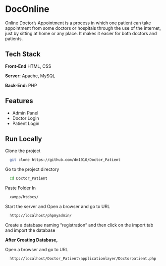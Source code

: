 
# DocOnline

Online Doctor’s Appointment is a process in which one patient can take appointment from some
doctors or hospitals through the use of the internet, just by sitting at home or any place. It makes
it easier for both doctors and patients.




## Tech Stack

**Front-End** HTML, CSS

**Server:** Apache, MySQL

**Back-End:** PHP


## Features

- Admin Panel
- Doctor Login
- Patient Login



## Run Locally

Clone the project

```bash
  git clone https://github.com/dm1010/Doctor_Patient
```

Go to the project directory

```bash
  cd Doctor_Patient
```

Paste Folder In

```bash
  xampp/htdocs/
```

Start the server and Open a browser and go to URL

```bash
  http://localhost/phpmyadmin/
```
Create a database naming “registration” and then click on the import tab and import the database

**After Creating Database,**

Open a browser and go to URL
```bash
  http://localhost/Doctor_Patient\applicationlayer/Doctorpatient.php
```
